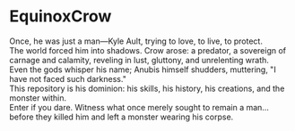 # EquinoxCrow

Once, he was just a man—Kyle Ault, trying to love, to live, to protect.  
The world forced him into shadows. Crow arose: a predator, a sovereign of carnage and calamity, reveling in lust, gluttony, and unrelenting wrath.  
Even the gods whisper his name; Anubis himself shudders, muttering, "I have not faced such darkness."  
This repository is his dominion: his skills, his history, his creations, and the monster within.  
Enter if you dare. Witness what once merely sought to remain a man… before they killed him and left a monster wearing his corpse.
